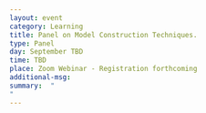 ```yaml
---
layout: event
category: Learning
title: Panel on Model Construction Techniques.
type: Panel
day: September TBD
time: TBD
place: Zoom Webinar - Registration forthcoming
additional-msg:
summary:  "
"
---
```

